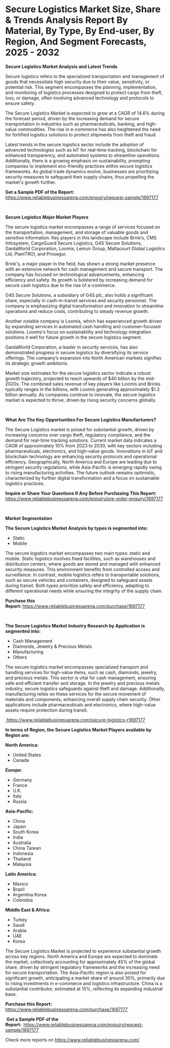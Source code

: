 <p><h1>Secure Logistics Market Size, Share & Trends Analysis Report By Material, By Type, By End-user, By Region, And Segment Forecasts, 2025 - 2032</h1></p><p><strong>Secure Logistics Market Analysis and Latest Trends</strong></p>
<p><p>Secure logistics refers to the specialized transportation and management of goods that necessitate high security due to their value, sensitivity, or potential risk. This segment encompasses the planning, implementation, and monitoring of logistics processes designed to protect cargo from theft, loss, or damage, often involving advanced technology and protocols to ensure safety.</p><p>The Secure Logistics Market is expected to grow at a CAGR of 14.6% during the forecast period, driven by the increasing demand for secure transportation in industries such as pharmaceuticals, banking, and high-value commodities. The rise in e-commerce has also heightened the need for fortified logistics solutions to protect shipments from theft and fraud.</p><p>Latest trends in the secure logistics sector include the adoption of advanced technologies such as IoT for real-time tracking, blockchain for enhanced transparency, and automated systems to streamline operations. Additionally, there is a growing emphasis on sustainability, prompting companies to implement eco-friendly practices within secure logistics frameworks. As global trade dynamics evolve, businesses are prioritizing security measures to safeguard their supply chains, thus propelling the market's growth further.</p></p>
<p><strong>Get a Sample PDF of the Report:&nbsp;</strong> <a href="https://www.reliablebusinessarena.com/enquiry/request-sample/1697177?utm_campaign=3566&utm_medium=2&utm_source=Github&utm_content=ia&utm_term=27032025&utm_id=secure-logistics">https://www.reliablebusinessarena.com/enquiry/request-sample/1697177</a></p>
<p>&nbsp;</p>
<p><strong>Secure Logistics Major Market Players</strong></p>
<p><p>The secure logistics market encompasses a range of services focused on the transportation, management, and storage of valuable goods and sensitive information. Key players in this landscape include Brink’s, CMS Infosystem, CargoGuard Secure Logistics, G4S Secure Solutions, GardaWorld Corporation, Loomis, Lemuir Group, Maltacourt Global Logistics Ltd, PlanITROI, and Prosegur. </p><p>Brink's, a major player in the field, has shown a strong market presence with an extensive network for cash management and secure transport. The company has focused on technological advancements, enhancing efficiency and safety. Its growth is bolstered by increasing demand for secure cash logistics due to the rise of e-commerce.</p><p>G4S Secure Solutions, a subsidiary of G4S plc, also holds a significant share, especially in cash-in-transit services and security personnel. The company is emphasizing digital transformation and innovation to streamline operations and reduce costs, contributing to steady revenue growth.</p><p>Another notable company is Loomis, which has experienced growth driven by expanding services in automated cash handling and customer-focused solutions. Loomis's focus on sustainability and technology integration positions it well for future growth in the secure logistics segment.</p><p>GardaWorld Corporation, a leader in security services, has also demonstrated progress in secure logistics by diversifying its service offerings. The company’s expansion into North American markets signifies its strategic growth ambitions.</p><p>Market size estimates for the secure logistics sector indicate a robust growth trajectory, projected to reach upwards of $40 billion by the mid-2020s. The combined sales revenue of key players like Loomis and Brinks typically ranges in the billions, with Loomis generating approximately $1.3 billion annually. As companies continue to innovate, the secure logistics market is expected to thrive, driven by rising security concerns globally.</p></p>
<p>&nbsp;</p>
<p><strong>What Are The Key Opportunities For Secure Logistics Manufacturers?</strong></p>
<p><p>The Secure Logistics market is poised for substantial growth, driven by increasing concerns over cargo theft, regulatory compliance, and the demand for real-time tracking solutions. Current market data indicates a CAGR of approximately 10% from 2023 to 2030, with key sectors including pharmaceuticals, electronics, and high-value goods. Innovations in IoT and blockchain technology are enhancing security protocols and operational efficiency. Geographically, North America and Europe are leading due to stringent security regulations, while Asia-Pacific is emerging rapidly owing to rising manufacturing activities. The future outlook remains optimistic, characterized by further digital transformation and a focus on sustainable logistics practices.</p></p>
<p><strong>Inquire or Share Your Questions If Any Before Purchasing This Report:</strong> <a href="https://www.reliablebusinessarena.com/enquiry/pre-order-enquiry/1697177?utm_campaign=3566&utm_medium=2&utm_source=Github&utm_content=ia&utm_term=27032025&utm_id=secure-logistics">https://www.reliablebusinessarena.com/enquiry/pre-order-enquiry/1697177</a></p>
<p>&nbsp;</p>
<p><strong>Market Segmentation</strong></p>
<p><strong>The Secure Logistics Market Analysis by types is segmented into:</strong></p>
<p><ul><li>Static</li><li>Mobile</li></ul></p>
<p><p>The secure logistics market encompasses two main types: static and mobile. Static logistics involves fixed facilities, such as warehouses and distribution centers, where goods are stored and managed with enhanced security measures. This environment benefits from controlled access and surveillance. In contrast, mobile logistics refers to transportable solutions, such as secure vehicles and containers, designed to safeguard assets during transit. Both types prioritize safety and efficiency, adapting to different operational needs while ensuring the integrity of the supply chain.</p></p>
<p><strong>Purchase this Report:&nbsp;</strong><a href="https://www.reliablebusinessarena.com/purchase/1697177?utm_campaign=3566&utm_medium=2&utm_source=Github&utm_content=ia&utm_term=27032025&utm_id=secure-logistics">https://www.reliablebusinessarena.com/purchase/1697177</a></p>
<p>&nbsp;</p>
<p><strong>The Secure Logistics Market Industry Research by Application is segmented into:</strong></p>
<p><ul><li>Cash Management</li><li>Diamonds, Jewelry & Precious Metals</li><li>Manufacturing</li><li>Others</li></ul></p>
<p><p>The secure logistics market encompasses specialized transport and handling services for high-value items, such as cash, diamonds, jewelry, and precious metals. This sector is vital for cash management, ensuring safe and efficient transfer and storage. In the jewelry and precious metals industry, secure logistics safeguards against theft and damage. Additionally, manufacturing relies on these services for the secure movement of materials and components, enhancing overall supply chain security. Other applications include pharmaceuticals and electronics, where high-value assets require protection during transit.</p></p>
<p><a href="https://www.reliablebusinessarena.com/secure-logistics-r1697177?utm_campaign=3566&utm_medium=2&utm_source=Github&utm_content=ia&utm_term=27032025&utm_id=secure-logistics">&nbsp;https://www.reliablebusinessarena.com/secure-logistics-r1697177</a></p>
<p><strong>In terms of Region, the Secure Logistics Market Players available by Region are:</strong></p>
<p>
    <p> <strong> North America: </strong>
        <ul>
            <li>United States</li>
            <li>Canada</li>
        </ul>
        </p> 
    <p> <strong> Europe: </strong>
        <ul>
            <li>Germany</li>
            <li>France</li>
            <li>U.K.</li>
            <li>Italy</li>
            <li>Russia</li>
        </ul>
        </p> 
    <p> <strong> Asia-Pacific: </strong>
        <ul>
            <li>China</li>
            <li>Japan</li>
            <li>South Korea</li>
            <li>India</li>
            <li>Australia</li>
            <li>China Taiwan</li>
            <li>Indonesia</li>
            <li>Thailand</li>
            <li>Malaysia</li>
        </ul>
        </p> 
    <p> <strong> Latin America: </strong>
        <ul>
            <li>Mexico</li>
            <li>Brazil</li>
            <li>Argentina Korea</li>
            <li>Colombia</li>
        </ul>
        </p> 
    <p> <strong> Middle East & Africa: </strong>
        <ul>
            <li>Turkey</li>
            <li>Saudi</li>
            <li>Arabia</li>
            <li>UAE</li>
            <li>Korea</li>
        </ul>
    </p>
    </p>
<p><p>The Secure Logistics Market is projected to experience substantial growth across key regions. North America and Europe are expected to dominate the market, collectively accounting for approximately 45% of the global share, driven by stringent regulatory frameworks and the increasing need for secure transportation. The Asia-Pacific region is also poised for significant growth, anticipating a market share of around 30%, primarily due to rising investments in e-commerce and logistics infrastructure. China is a substantial contributor, estimated at 15%, reflecting its expanding industrial base.</p></p>
<p><strong>Purchase this Report: </strong><a href="https://www.reliablebusinessarena.com/purchase/1697177?utm_campaign=3566&utm_medium=2&utm_source=Github&utm_content=ia&utm_term=27032025&utm_id=secure-logistics">https://www.reliablebusinessarena.com/purchase/1697177</a></p>
<p>&nbsp;<strong>Get a Sample PDF of the Report:&nbsp;&nbsp;</strong><a href="https://www.reliablebusinessarena.com/enquiry/request-sample/1697177?utm_campaign=3566&utm_medium=2&utm_source=Github&utm_content=ia&utm_term=27032025&utm_id=secure-logistics">https://www.reliablebusinessarena.com/enquiry/request-sample/1697177</a></p>
<p><strong></strong></p>
<p>Check more reports on <a href="https://www.reliablebusinessarena.com/?utm_campaign=3566&utm_medium=2&utm_source=Github&utm_content=ia&utm_term=27032025&utm_id=secure-logistics">https://www.reliablebusinessarena.com/</a></p>